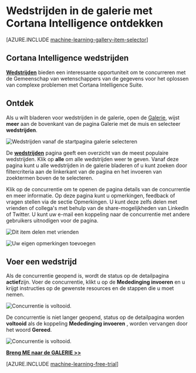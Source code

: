 <properties
    pageTitle="Galerie met Cortana Intelligence wedstrijden | Microsoft Azure"
    description="Ontdek de wedstrijden in de galerie met Cortana Intelligence."
    services="machine-learning"
    documentationCenter=""
    authors="garyericson"
    manager="jhubbard"
    editor="cgronlun"/>

<tags
    ms.service="machine-learning"
    ms.workload="data-services"
    ms.tgt_pltfrm="na"
    ms.devlang="na"
    ms.topic="article"
    ms.date="10/13/2016"
    ms.author="roopalik;garye"/>


# <a name="discover-competitions-in-the-cortana-intelligence-gallery"></a>Wedstrijden in de galerie met Cortana Intelligence ontdekken

[AZURE.INCLUDE [machine-learning-gallery-item-selector](../../includes/machine-learning-gallery-item-selector.md)]

## <a name="cortana-intelligence-competitions"></a>Cortana Intelligence wedstrijden

**[Wedstrijden](https://gallery.cortanaintelligence.com/competitions)** bieden een interessante opportuniteit om te concurreren met de Gemeenschap van wetenschappers van de gegevens voor het oplossen van complexe problemen met Cortana Intelligence Suite.

## <a name="discover"></a>Ontdek

  Als u wilt bladeren voor wedstrijden in de galerie, open de [Galerie](http://gallery.cortanaintelligence.com), wijst **meer** aan de bovenkant van de pagina Galerie met de muis en selecteer **wedstrijden**.

![Wedstrijden vanaf de startpagina galerie selecteren](media/machine-learning-gallery-competitions/select-competitions-in-gallery.png)

 De **[wedstrijden](https://gallery.cortanaintelligence.com/competitions)** 
 pagina geeft een overzicht van de meest populaire wedstrijden.
Klik op **alle** om alle wedstrijden weer te geven.
Vanaf deze pagina kunt u alle wedstrijden in de galerie bladeren of u kunt zoeken door filtercriteria aan de linkerkant van de pagina en het invoeren van zoektermen boven de te selecteren.

 Klik op de concurrentie om te openen de pagina details van de concurrentie en meer informatie. Op deze pagina kunt u opmerkingen, feedback of vragen stellen via de sectie Opmerkingen. U kunt deze zelfs delen met vrienden of collega's met behulp van de share-mogelijkheden van LinkedIn of Twitter. U kunt uw e-mail een koppeling naar de concurrentie met andere gebruikers uitnodigen voor de pagina.

![Dit item delen met vrienden](media\machine-learning-gallery-how-to-use-contribute-publish\share-links.png)

![Uw eigen opmerkingen toevoegen](media\machine-learning-gallery-how-to-use-contribute-publish\comments.png)

## <a name="enter-a-competition"></a>Voer een wedstrijd

Als de concurrentie geopend is, wordt de status op de detailpagina **actief**zijn. Voer de concurrentie, klikt u op de **Mededinging invoeren** en u krijgt instructies op de gewenste resources en de stappen die u moet nemen.

![Concurrentie is voltooid.](media\machine-learning-gallery-competitions\open-competition.png)

De concurrentie is niet langer geopend, status op de detailpagina worden **voltooid** als de koppeling **Mededinging invoeren** , worden vervangen door het woord **Gereed**.

![Concurrentie is voltooid.](media\machine-learning-gallery-competitions\completed-competition.png)


**[Breng ME naar de GALERIE >>](http://gallery.cortanaintelligence.com)**

[AZURE.INCLUDE [machine-learning-free-trial](../../includes/machine-learning-free-trial.md)]
